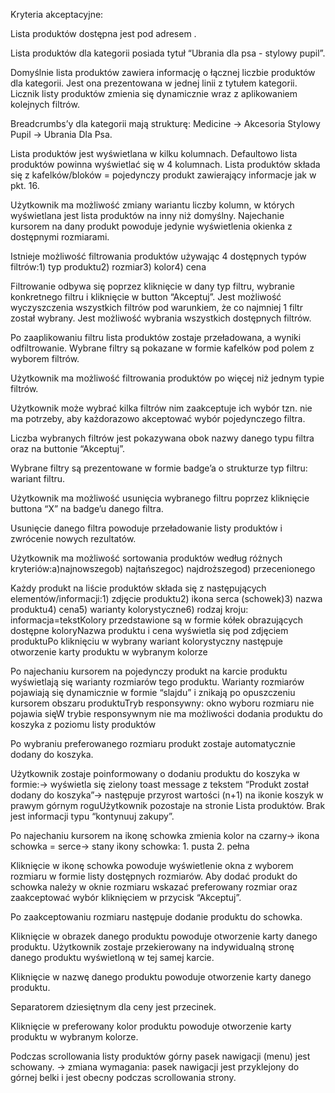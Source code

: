 Kryteria akceptacyjne:

Lista produktów dostępna jest pod adresem .

Lista produktów dla kategorii posiada tytuł “Ubrania dla psa - stylowy pupil”.

Domyślnie lista produktów zawiera informację o łącznej liczbie produktów dla kategorii. Jest ona prezentowana w jednej linii z tytułem kategorii. Licznik listy produktów zmienia się dynamicznie wraz z aplikowaniem kolejnych filtrów.

Breadcrumbs’y dla kategorii mają strukturę: Medicine -> Akcesoria Stylowy Pupil -> Ubrania Dla Psa.

Lista produktów jest wyświetlana w kilku kolumnach. Defaultowo lista produktów powinna wyświetlać się w 4 kolumnach. Lista produktów składa się z kafelków/bloków = pojedynczy produkt zawierający informacje jak w pkt. 16.

Użytkownik ma możliwość zmiany wariantu liczby kolumn, w których wyświetlana jest lista produktów na inny niż domyślny. Najechanie kursorem na dany produkt powoduje jedynie wyświetlenia okienka z dostępnymi rozmiarami. 

Istnieje możliwość filtrowania produktów używając 4 dostępnych typów filtrów:1) typ produktu2) rozmiar3) kolor4) cena

Filtrowanie odbywa się poprzez kliknięcie w dany typ filtru, wybranie konkretnego filtru i kliknięcie w button “Akceptuj”. Jest możliwość wyczyszczenia wszystkich filtrów pod warunkiem, że co najmniej 1 filtr został wybrany. Jest możliwość wybrania wszystkich dostępnych filtrów.

Po zaaplikowaniu filtru lista produktów zostaje przeładowana, a wyniki odfiltrowanie. Wybrane filtry są pokazane w formie kafelków pod polem z wyborem filtrów. 

Użytkownik ma możliwość filtrowania produktów po więcej niż jednym typie filtrów.

Użytkownik może wybrać kilka filtrów nim zaakceptuje ich wybór tzn. nie ma potrzeby, aby każdorazowo akceptować wybór pojedynczego filtra. 

Liczba wybranych filtrów jest pokazywana obok nazwy danego typu filtra oraz na buttonie “Akceptuj”.

Wybrane filtry są prezentowane w formie badge’a o strukturze typ filtru: wariant filtru.

Użytkownik ma możliwość usunięcia wybranego filtru poprzez kliknięcie buttona “X” na badge’u danego filtra.

Usunięcie danego filtra powoduje przeładowanie listy produktów i zwrócenie nowych rezultatów.

Użytkownik ma możliwość sortowania produktów według różnych kryteriów:a)najnowszegob) najtańszegoc) najdroższegod) przecenionego

Każdy produkt na liście produktów składa się z następujących elementów/informacji:1) zdjęcie produktu2) ikona serca (schowek)3) nazwa produktu4) cena5) warianty kolorystyczne6) rodzaj kroju: informacja=tekstKolory przedstawione są w formie kółek obrazujących dostępne koloryNazwa produktu i cena wyświetla się pod zdjęciem produktuPo kliknięciu w wybrany wariant kolorystyczny następuje otworzenie karty produktu w wybranym kolorze

Po najechaniu kursorem na pojedynczy produkt na karcie produktu wyświetlają się warianty rozmiarów tego produktu. Warianty rozmiarów pojawiają się dynamicznie w formie “slajdu” i znikają po opuszczeniu kursorem obszaru produktuTryb responsywny: okno wyboru rozmiaru nie pojawia sięW trybie responsywnym nie ma możliwości dodania produktu do koszyka z poziomu listy produktów

Po wybraniu preferowanego rozmiaru produkt zostaje automatycznie dodany do koszyka. 

Użytkownik zostaje poinformowany o dodaniu produktu do koszyka w formie:-> wyświetla się zielony toast message z tekstem “Produkt został dodany do koszyka”-> następuje przyrost wartości (n+1) na ikonie koszyk w prawym górnym roguUżytkownik pozostaje na stronie Lista produktów. Brak jest informacji typu “kontynuuj zakupy”.

Po najechaniu kursorem na ikonę schowka zmienia kolor na czarny-> ikona schowka = serce-> stany ikony schowka: 1. pusta 2. pełna

Kliknięcie w ikonę schowka powoduje wyświetlenie okna z wyborem rozmiaru w formie listy dostępnych rozmiarów. Aby dodać produkt do schowka należy w oknie rozmiaru wskazać preferowany rozmiar oraz zaakceptować wybór kliknięciem w przycisk “Akceptuj”.

Po zaakceptowaniu rozmiaru następuje dodanie produktu do schowka.

Kliknięcie w obrazek danego produktu powoduje otworzenie karty danego produktu. Użytkownik zostaje przekierowany na indywidualną stronę danego produktu wyświetloną w tej samej karcie.

Kliknięcie w nazwę danego produktu powoduje otworzenie karty danego produktu.

Separatorem dziesiętnym dla ceny jest przecinek.

Kliknięcie w preferowany kolor produktu powoduje otworzenie karty produktu w wybranym kolorze.

Podczas scrollowania listy produktów górny pasek nawigacji (menu) jest schowany. → zmiana wymagania: pasek nawigacji jest przyklejony do górnej belki i jest obecny podczas scrollowania strony.
